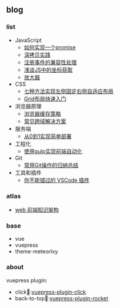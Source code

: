 ## blog


### list
- JavaScript
    - [如何实现一个promise](https://github.com/lvqq/blog-code/issues/35)
    - [深拷贝实践](https://github.com/lvqq/blog-code/issues/33)
    - [注册事件的兼容性处理](https://github.com/lvqq/blog-code/issues/25)
    - [浅谈JS中的坐标获取](https://github.com/lvqq/blog-code/issues/24)
    - [放大器](https://github.com/lvqq/blog-code/issues/23)
- CSS
    - [七种方法实现左侧固定右侧自适应布局](https://github.com/lvqq/blog-code/issues/29)
    - [Grid布局快速入门](https://github.com/lvqq/blog-code/issues/28)
- 浏览器原理
    - [浏览器缓存策略](https://github.com/lvqq/blog-code/issues/34)
    - [常见跨域解决方案](https://github.com/lvqq/blog-code/issues/30)
- 服务端
    - [从0到1实现简单部署](https://github.com/lvqq/blog/issues/44)
- 工程化
    - [使用gulp实现前端自动化](https://github.com/lvqq/blog-code/issues/31)
- Git
    - [常用Git操作的归纳总结](https://github.com/lvqq/blog-code/issues/26)
- 工具和插件
    - [你不能错过的 VSCode 插件](https://github.com/lvqq/blog-code/issues/36)


### atlas
- [web 前端知识架构](https://www.chlorine.site/atlas/)

### base
- vue
- vuepress
- theme-meteorlxy

### about
vuepress plugin:
- click💖:[vuepress-plugin-click](https://github.com/lvqq/vuepress-plugin-click)
- back-to-top🚀:[vuepress-plugin-rocket](https://github.com/lvqq/vuepress-plugin-rocket)
